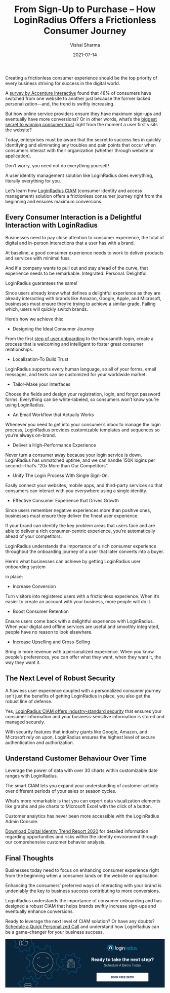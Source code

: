 ﻿---
title: "From Sign-Up to Purchase – How LoginRadius Offers a Frictionless Consumer Journey"
date: "2021-07-14"
coverImage: "consumer-signup-to-purchase.jpg"
category: ["loginradius"]
featured: false 
author: "Vishal Sharma"
description: " Enterprises, today, must be aware of the fact that the secret to success lies in quickly identifying and eliminating any pain point that occurs when consumers interact with their brand. Here’s an insightful read depicting how LoginRadius helps enterprises navigate their business success through a frictionless consumer journey."
metadescription: "A frictionless consumer journey is a key to online business success. Read on to know how LoginRadius paves the path for a frictionless consumer journey."
metatitle: "How LoginRadius offers a consumer journey from signup to purchase"
---
Creating a frictionless consumer experience should be the top priority of every business striving for success in the digital world.

A [survey by Accenture Interactive](https://www.accenture.com/t20180503T034117Z__w__/nl-en/_acnmedia/PDF-77/Accenture-Pulse-Survey.pdf) found that 48% of consumers have switched from one website to another just because the former lacked personalization—and, the trend is swiftly increasing.

But how online service providers ensure they have maximum sign-ups and eventually have more conversions? Or in other words, what’s the [biggest secret to winning consumer trust](https://www.loginradius.com/customer-security/) right from the moment a user first visits the website?

Today, enterprises must be aware that the secret to success lies in quickly identifying and eliminating any troubles and pain points that occur when consumers interact with their organization (whether through website or application).

Don’t worry, you need not do everything yourself!

A user identity management solution like LoginRadius does everything, literally everything for you.

Let’s learn how [LoginRadius CIAM](https://www.loginradius.com/) (consumer identity and access management) solution offers a frictionless consumer journey right from the beginning and ensures maximum conversions.

## Every Consumer Interaction is a Delightful Interaction with LoginRadius

Businesses need to pay close attention to consumer experience, the total of digital and in-person interactions that a user has with a brand.

At baseline, a good consumer experience needs to work to deliver products and services with minimal fuss.

And if a company wants to pull out and stay ahead of the curve, that experience needs to be remarkable. Integrated. Personal. Delightful.

LoginRadius guarantees the same!

Since users already know what defines a delightful experience as they are already interacting with brands like Amazon, Google, Apple, and Microsoft, businesses must ensure they’re trying to achieve a similar grade. Failing which, users will quickly switch brands.

Here’s how we achieve this:

-   Designing the Ideal Consumer Journey
    

From the first [step of user onboarding](https://www.loginradius.com/blog/start-with-identity/user-onboarding-revamp-application/) to the thousandth login, create a process that is welcoming and intelligent to foster great consumer relationships.

-   Localization-To Build Trust
    

LoginRadius supports every human language, so all of your forms, email messages, and texts can be customized for your worldwide market.

-   Tailor-Make your Interfaces
    

Choose the fields and design your registration, login, and forgot password forms. Everything can be white-labeled, so consumers won’t know you’re using LoginRadius.

-   An Email Workflow that Actually Works
    

Whenever you need to get into your consumer’s inbox to manage the login process, LoginRadius provides customizable templates and sequences so you’re always on-brand.

-   Deliver a High-Performance Experience
    

Never turn a consumer away because your login service is down. LoginRadius has unmatched uptime, and we can handle 150K logins per second—that’s “20x More than Our Competitors”.

-   Unify The Login Process With Single Sign-On.
    

Easily connect your websites, mobile apps, and third-party services so that consumers can interact with you everywhere using a single identity.

-   Effective Consumer Experience that Drives Growth
    

Since users remember negative experiences more than positive ones, businesses must ensure they deliver the finest user experience.

If your brand can identify the key problem areas that users face and are able to deliver a rich consumer-centric experience, you’re automatically ahead of your competitors.

LoginRadius understands the importance of a rich consumer experience throughout the onboarding journey of a user that later converts into a buyer.

Here’s what businesses can achieve by getting LoginRadius user onboarding system

in place:

-   Increase Conversion
    

Turn visitors into registered users with a frictionless experience. When it’s easier to create an account with your business, more people will do it.

-   Boost Consumer Retention
    

Ensure users come back with a delightful experience with LoginRadius. When your digital and offline services are useful and smoothly integrated, people have no reason to look elsewhere.

-   Increase Upselling and Cross-Selling
    

Bring in more revenue with a personalized experience. When you know people’s preferences, you can offer what they want, when they want it, the way they want it.

## The Next Level of Robust Security

A flawless user experience coupled with a personalized consumer journey isn’t just the benefits of getting LoginRadius in place, you also get the robust line of defense.

Yes, [LoginRadius CIAM offers industry-standard security](https://www.loginradius.com/security/) that ensures your consumer information and your business-sensitive information is stored and managed securely.

With security features that industry giants like Google, Amazon, and Microsoft rely on upon, LoginRadius ensures the highest level of secure authentication and authorization.

## Understand Customer Behaviour Over Time

Leverage the power of data with over 30 charts within customizable date ranges with LoginRadius.

The smart CIAM lets you expand your understanding of customer activity over different periods of your sales or season cycles.

What’s more remarkable is that you can export data visualization elements like graphs and pie charts to Microsoft Excel with the click of a button.

Customer analytics has never been more accessible with the LoginRadius Admin Console.

[Download Digital Identity Trend Report 2020](https://www.loginradius.com/resource/digital-identity-trends-2020/) for detailed information regarding opportunities and risks within the identity environment through our comprehensive customer behavior analysis.

## Final Thoughts

Businesses today need to focus on enhancing consumer experience right from the beginning when a consumer lands on the website or application.

Enhancing the consumers’ preferred ways of interacting with your brand is undeniably the key to business success contributing to more conversions.

LoginRadius understands the importance of consumer onboarding and has designed a robust CIAM that helps brands swiftly increase sign-ups and eventually enhance conversions.

Ready to leverage the next level of CIAM solution? Or have any doubts? [Schedule a Quick Personalized Call](https://www.loginradius.com/contact-sales/) and understand how LoginRadius can be a game-changer for your business success.

[![book-a-demo-Consultation](../../assets/book-a-demo-loginradius.png)](https://www.loginradius.com/book-a-demo/)
